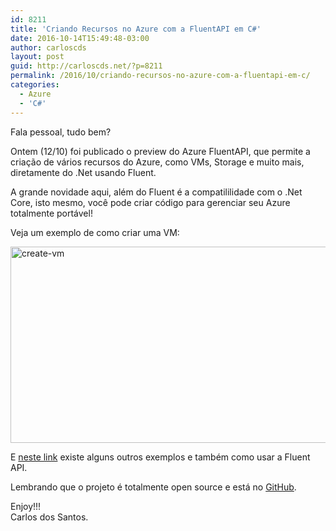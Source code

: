 ```yaml
---
id: 8211
title: 'Criando Recursos no Azure com a FluentAPI em C#'
date: 2016-10-14T15:49:48-03:00
author: carloscds
layout: post
guid: http://carloscds.net/?p=8211
permalink: /2016/10/criando-recursos-no-azure-com-a-fluentapi-em-c/
categories:
  - Azure
  - 'C#'
---
```

Fala pessoal, tudo bem?

Ontem (12/10) foi publicado o preview do Azure FluentAPI, que permite a criação de vários recursos do Azure, como VMs, Storage e muito mais, diretamente do .Net usando Fluent.

A grande novidade aqui, além do Fluent é a compatililidade com o .Net Core, isto mesmo, você pode criar código para gerenciar seu Azure totalmente portável!

Veja um exemplo de como criar uma VM:

<img alt="create-vm" src="https://azurecomcdn.azureedge.net/mediahandler/acomblog/media/Default/blog/3dacccd5-d8d5-432f-9c83-688cd1ed4cf7.jpg" width="861" height="314" /> 

E [neste link](https://azure.microsoft.com/en-us/blog/simpler-azure-management-libraries-for-net/) existe alguns outros exemplos e também como usar a Fluent API.

Lembrando que o projeto é totalmente open source e está no [GitHub](https://github.com/Azure/azure-sdk-for-net/tree/Fluent). 

Enjoy!!!  
Carlos dos Santos.